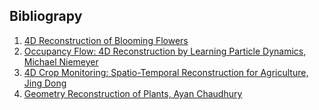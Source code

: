## Bibliograpy
1. [4D Reconstruction of Blooming Flowers](https://www.cs.bgu.ac.il/~asharf/Flower.pdf)
2. [Occupancy Flow: 4D Reconstruction by Learning Particle Dynamics, Michael Niemeyer](https://news.developer.nvidia.com/occupancy-flow-4d-reconstruction-by-learning-particle-dynamics/)
3. [4D Crop Monitoring: Spatio-Temporal Reconstruction for Agriculture, Jing Dong](https://homes.cs.washington.edu/~bboots/files/4DCropMonitoring.pdf)
4. [Geometry Reconstruction of Plants, Ayan Chaudhury](https://hal.archives-ouvertes.fr/hal-02414486/document)
